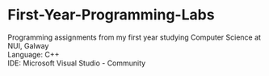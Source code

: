 # First-Year-Programming-Labs
Programming assignments from my first year studying Computer Science at NUI, Galway<br>
Language: C++<br>
IDE: Microsoft Visual Studio - Community
